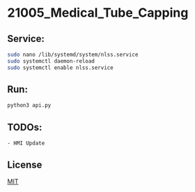 # 21005_Medical_Tube_Capping 

## <strong>Service:</strong>
```bash
sudo nano /lib/systemd/system/nlss.service
sudo systemctl daemon-reload
sudo systemctl enable nlss.service
```

## <strong>Run:</strong>
```bash
python3 api.py
```

## TODOs:
    - HMI Update

## License
[MIT](https://choosealicense.com/licenses/mit/)
